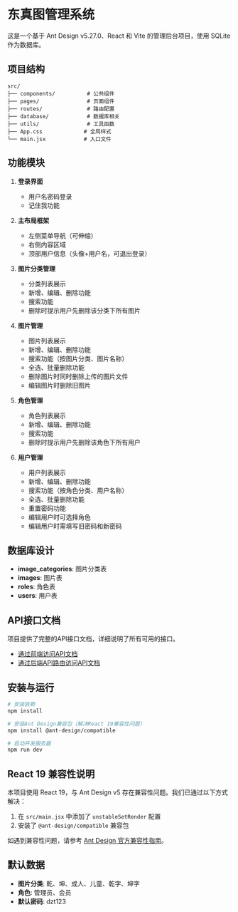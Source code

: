 # 东真图管理系统

这是一个基于 Ant Design v5.27.0、React 和 Vite 的管理后台项目，使用 SQLite 作为数据库。

## 项目结构

```
src/
├── components/          # 公共组件
├── pages/               # 页面组件
├── routes/              # 路由配置
├── database/            # 数据库相关
├── utils/               # 工具函数
├── App.css             # 全局样式
└── main.jsx            # 入口文件
```

## 功能模块

1. **登录界面**
   - 用户名密码登录
   - 记住我功能

2. **主布局框架**
   - 左侧菜单导航（可伸缩）
   - 右侧内容区域
   - 顶部用户信息（头像+用户名，可退出登录）

3. **图片分类管理**
   - 分类列表展示
   - 新增、编辑、删除功能
   - 搜索功能
   - 删除时提示用户先删除该分类下所有图片

4. **图片管理**
   - 图片列表展示
   - 新增、编辑、删除功能
   - 搜索功能（按图片分类、图片名称）
   - 全选、批量删除功能
   - 删除图片时同时删除上传的图片文件
   - 编辑图片时删除旧图片

5. **角色管理**
   - 角色列表展示
   - 新增、编辑、删除功能
   - 搜索功能
   - 删除时提示用户先删除该角色下所有用户

6. **用户管理**
   - 用户列表展示
   - 新增、编辑、删除功能
   - 搜索功能（按角色分类、用户名称）
   - 全选、批量删除功能
   - 重置密码功能
   - 编辑用户时可选择角色
   - 编辑用户时需填写旧密码和新密码

## 数据库设计

- **image_categories**: 图片分类表
- **images**: 图片表
- **roles**: 角色表
- **users**: 用户表

## API接口文档

项目提供了完整的API接口文档，详细说明了所有可用的接口。

- [通过前端访问API文档](/API_DOCUMENTATION.md)
- [通过后端API路由访问API文档](http://localhost:3000/api-docs)

## 安装与运行

```bash
# 安装依赖
npm install

# 安装Ant Design兼容包（解决React 19兼容性问题）
npm install @ant-design/compatible

# 启动开发服务器
npm run dev
```

## React 19 兼容性说明

本项目使用 React 19，与 Ant Design v5 存在兼容性问题。我们已通过以下方式解决：

1. 在 `src/main.jsx` 中添加了 `unstableSetRender` 配置
2. 安装了 `@ant-design/compatible` 兼容包

如遇到兼容性问题，请参考 [Ant Design 官方兼容性指南](https://ant-design.antgroup.com/docs/react/v5-for-19-cn)。

## 默认数据

- **图片分类**: 乾、坤、成人、儿童、乾字、坤字
- **角色**: 管理员、会员
- **默认密码**: dzt123
